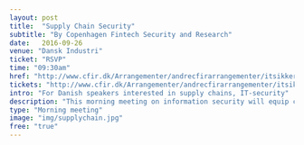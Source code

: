 ```yaml
---
layout: post
title:  "Supply Chain Security"
subtitle: "By Copenhagen Fintech Security and Research"
date:   2016-09-26
venue: "Dansk Industri"
ticket: "RSVP"
time: "09:30am"
href: "http://www.cfir.dk/Arrangementer/andrecfirarrangementer/itsikkerhedsmorgenm%C3%B8der/Pages/It-sikkerhedsmorgenm%C3%B8de-om-supplychain-sikkerhed.aspx"
tickets: "http://www.cfir.dk/Arrangementer/andrecfirarrangementer/itsikkerhedsmorgenm%C3%B8der/Pages/It-sikkerhedsmorgenm%C3%B8de-om-supplychain-sikkerhed.aspx"
intro: "For Danish speakers interested in supply chains, IT-security"
description: "This morning meeting on information security will equip companies to protect their supply chain. Learn how to secure there are no ”backdoors” into the tech you are buying externally; how to avoid security breaches in software updates and much more. Event in Danish."
type: "Morning meeting"
image: "img/supplychain.jpg"
free: "true"
---
```

<!-- fill in the URL of your event host page if you haven't enough information for a detail page, so the event link won't point on the detail page at all -->
